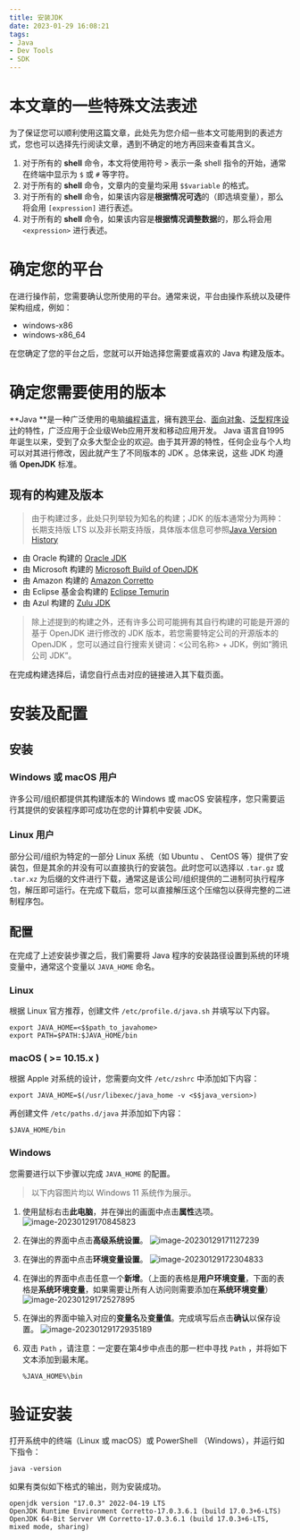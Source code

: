 ```yaml
---
title: 安装JDK
date: 2023-01-29 16:08:21
tags: 
- Java
- Dev Tools
- SDK
---
```


# 本文章的一些特殊文法表述

为了保证您可以顺利使用这篇文章，此处先为您介绍一些本文可能用到的表述方式，您也可以选择先行阅读文章，遇到不确定的地方再回来查看其含义。

1. 对于所有的 **shell** 命令，本文将使用符号 `>` 表示一条 shell 指令的开始，通常在终端中显示为 `$` 或 `#` 等字符。
2. 对于所有的 **shell** 命令，文章内的变量均采用 `$$variable` 的格式。
3. 对于所有的 **shell** 命令，如果该内容是**根据情况可选**的（即选填变量），那么将会用 `[expression]` 进行表述。
4. 对于所有的 **shell** 命令，如果该内容是**根据情况调整数据**的，那么将会用 `<expression>` 进行表述。

# 确定您的平台

在进行操作前，您需要确认您所使用的平台。通常来说，平台由操作系统以及硬件架构组成，例如：

- windows-x86
- windows-x86_64

在您确定了您的平台之后，您就可以开始选择您需要或喜欢的 Java 构建及版本。

# 确定您需要使用的版本

**Java **是一种广泛使用的电脑[编程语言](https://zh.wikipedia.org/wiki/编程语言)，擁有[跨平台](https://zh.wikipedia.org/wiki/跨平台)、[面向对象](https://zh.wikipedia.org/wiki/物件導向)、[泛型程序设计](https://zh.wikipedia.org/wiki/泛型程式設計)的特性，广泛应用于企业级Web应用开发和移动应用开发。 Java 语言自1995年诞生以来，受到了众多大型企业的欢迎。由于其开源的特性，任何企业与个人均可以对其进行修改，因此就产生了不同版本的 JDK 。总体来说，这些 JDK 均遵循 **OpenJDK** 标准。

## 现有的构建及版本

> 由于构建过多，此处只列举较为知名的构建；JDK 的版本通常分为两种：长期支持版 LTS 以及非长期支持版，具体版本信息可参照[Java Version History](https://en.wikipedia.org/wiki/Java_version_history)

- 由 Oracle 构建的 [Oracle JDK](https://www.oracle.com/java/) 
- 由 Microsoft 构建的 [Microsoft Build of OpenJDK](https://www.microsoft.com/openjdk)
- 由 Amazon 构建的 [Amazon Corretto](https://aws.amazon.com/corretto)
- 由 Eclipse 基金会构建的 [Eclipse Temurin](https://projects.eclipse.org/projects/adoptium.temurin)
- 由 Azul 构建的 [Zulu JDK](https://www.azul.com/downloads/?package=jdk)

> 除上述提到的构建之外，还有许多公司可能拥有其自行构建的可能是开源的基于 OpenJDK 进行修改的 JDK 版本，若您需要特定公司的开源版本的 OpenJDK ，您可以通过自行搜索关键词：<公司名称> + JDK，例如“腾讯公司 JDK”。

在完成构建选择后，请您自行点击对应的链接进入其下载页面。

# 安装及配置

## 安装

### Windows 或 macOS 用户

许多公司/组织都提供其构建版本的 Windows 或 macOS 安装程序，您只需要运行其提供的安装程序即可成功在您的计算机中安装 JDK。

### Linux 用户

部分公司/组织为特定的一部分 Linux 系统（如 Ubuntu 、 CentOS 等）提供了安装包，但是其余的并没有可以直接执行的安装包。此时您可以选择以 `.tar.gz` 或 `.tar.xz` 为后缀的文件进行下载，通常这是该公司/组织提供的二进制可执行程序包，解压即可运行。在完成下载后，您可以直接解压这个压缩包以获得完整的二进制程序包。

## 配置

在完成了上述安装步骤之后，我们需要将 Java 程序的安装路径设置到系统的环境变量中，通常这个变量以 `JAVA_HOME` 命名。

### Linux

根据 Linux 官方推荐，创建文件 `/etc/profile.d/java.sh` 并填写以下内容。

```shell
export JAVA_HOME=<$$path_to_javahome>
export PATH=$PATH:$JAVA_HOME/bin
```

### macOS ( >= 10.15.x )

根据 Apple 对系统的设计，您需要向文件 `/etc/zshrc` 中添加如下内容：

```shell
export JAVA_HOME=$(/usr/libexec/java_home -v <$$java_version>)
```

再创建文件 `/etc/paths.d/java` 并添加如下内容：

```shell
$JAVA_HOME/bin
```

### Windows

您需要进行以下步骤以完成 `JAVA_HOME` 的配置。

> 以下内容图片均以 Windows 11 系统作为展示。

1. 使用鼠标右击**此电脑**，并在弹出的画面中点击**属性**选项。
   ![image-20230129170845823](https://dist.cq.vorbote.cn/images/typora-images/image-20230129170845823.png)
2. 在弹出的界面中点击**高级系统设置**。
   ![image-20230129171127239](https://dist.cq.vorbote.cn/images/typora-images/image-20230129171127239.png)
3. 在弹出的界面中点击**环境变量设置**。
   ![image-20230129172304833](https://dist.cq.vorbote.cn/images/typora-images/image-20230129172304833.png)
4. 在弹出的界面中点击任意一个**新增**。（上面的表格是**用户环境变量**，下面的表格是**系统环境变量**，如果需要让所有人访问则需要添加在**系统环境变量**）
   ![image-20230129172527895](https://dist.cq.vorbote.cn/images/typora-images/image-20230129172527895.png)
5. 在弹出的界面中输入对应的**变量名**及**变量值**。完成填写后点击**确认**以保存设置。
   ![image-20230129172935189](https://dist.cq.vorbote.cn/images/typora-images/image-20230129172935189.png)

6. 双击 `Path` ，请注意：一定要在第4步中点击的那一栏中寻找 `Path` ，并将如下文本添加到最末尾。
   ```shell
   %JAVA_HOME%\bin
   ```

# 验证安装

打开系统中的终端（Linux 或 macOS）或 PowerShell （Windows），并运行如下指令：

```shell
java -version
```

如果有类似如下格式的输出，则为安装成功。

```shell
openjdk version "17.0.3" 2022-04-19 LTS
OpenJDK Runtime Environment Corretto-17.0.3.6.1 (build 17.0.3+6-LTS)
OpenJDK 64-Bit Server VM Corretto-17.0.3.6.1 (build 17.0.3+6-LTS, mixed mode, sharing)
```

